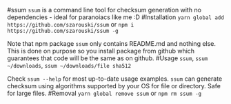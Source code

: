 #ssum
`ssum` is a command line tool for checksum generation with no dependencies - ideal for paranoiacs like me :D
#Installation
`yarn global add https://github.com/szarouski/ssum` or `npm i https://github.com/szarouski/ssum -g`

Note that npm package `ssum` only contains README.md and nothing else. This is done on purpose so you install package from github which guarantees that code will be the same as on github.
#Usage
`ssum`, `ssum ~/downloads`, `ssum ~/downloads/file sha512`

Check `ssum --help` for most up-to-date usage examples. `ssum` can generate checksum using algorithms supported by your OS for file or directory. Safe for large files.
#Removal
`yarn global remove ssum` or `npm rm ssum -g`